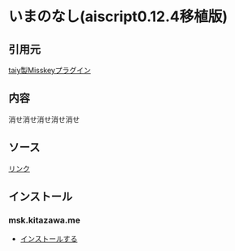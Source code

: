 # いまのなし(aiscript0.12.4移植版)

## 引用元
[taiy製Misskeyプラグイン](https://gist.github.com/taiyme/94c1ebb9d867c626a87bbb6a08b3662d)

## 内容
消せ消せ消せ消せ消せ

## ソース
[リンク](https://github.com/elysion-pre/MisskeyPlugins/blob/main/src/imanonashi.is)

## インストール

### msk.kitazawa.me
- [インストールする](https://msk.kitazawa.me/install-extentions?url=https://elysion-pre.github.io/MisskeyPlugins/json/imanonashi.json&hash=d9f0bc0a82499655a0c684fac0db3c93e2a590a0f4dc437c6270b93545bfe10d11398b39adef135b2d388a21dc2f50e7b9e04a66c856421a2348272ae0fbbdc4)
